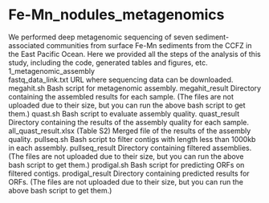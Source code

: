 # Fe-Mn_nodules_metagenomics
We performed deep metagenomic sequencing of seven sediment-associated communities from surface Fe-Mn sediments from the CCFZ in the East Pacific Ocean. Here we provided all the steps of the analysis of this study, including the code, generated tables and figures, etc.
1_metagenomic_assembly                                                    
fastq_data_link.txt
URL where sequencing data can be downloaded.
megahit.sh
Bash script for metagenomic assembly.
megahit_result
Directory containing the assembled results for each sample. (The files are not uploaded due to their size, but you can run the above bash script to get them.)
quast.sh 
Bash script to evaluate assembly quality.
quast_result
Directory containing the results of the assembly quality for each sample.
all_quast_result.xlsx (Table S2)
Merged file of the results of the assembly quality.
pullseq.sh
Bash script to filter contigs with length less than 1000kb in each assembly.
pullseq_result
Directory containing filtered assemblies. (The files are not uploaded due to their size, but you can run the above bash script to get them.)
prodigal.sh
Bash script for predicting ORFs on filtered contigs.
prodigal_result
Directory containing predicted results for ORFs. (The files are not uploaded due to their size, but you can run the above bash script to get them.)
